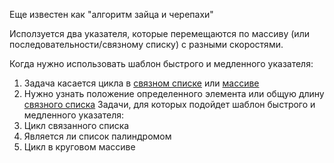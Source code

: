 
Еще известен как "алгоритм зайца и черепахи"

Исползуется два указателя, которые перемещаются по массиву (или последовательности/связному списку) с разными скоростями. 

Когда нужно использовать шаблон быстрого и медленного указателя:
1. Задача касается цикла в [связном списке](Linked%20List) или [массиве](Array)
2. Нужно узнать положение определенного элемента или общую длину [связного списка](Linked%20List)
Задачи, для которых подойдет шаблон быстрого и медленного указателя:
1. Цикл связанного списка
2. Является ли список палиндромом
3. Цикл в круговом массиве